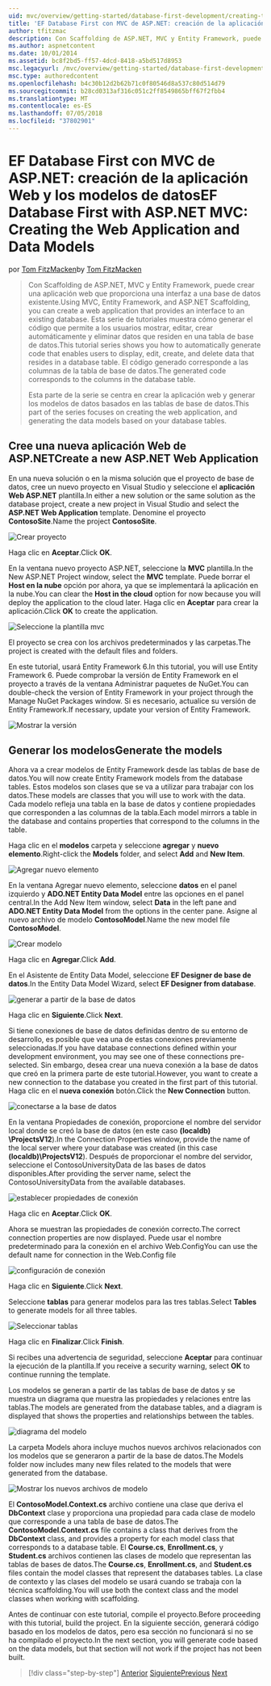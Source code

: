 ```yaml
---
uid: mvc/overview/getting-started/database-first-development/creating-the-web-application
title: 'EF Database First con MVC de ASP.NET: creación de la aplicación Web y los modelos de datos | Microsoft Docs'
author: tfitzmac
description: Con Scaffolding de ASP.NET, MVC y Entity Framework, puede crear una aplicación web que proporciona una interfaz a una base de datos existente. Este tutorial seri...
ms.author: aspnetcontent
ms.date: 10/01/2014
ms.assetid: bc8f2bd5-ff57-4dcd-8418-a5bd517d8953
msc.legacyurl: /mvc/overview/getting-started/database-first-development/creating-the-web-application
msc.type: authoredcontent
ms.openlocfilehash: b4c30b12d2b62b71c0f80546d8a537c80d514d79
ms.sourcegitcommit: b28cd0313af316c051c2ff8549865bff67f2fbb4
ms.translationtype: MT
ms.contentlocale: es-ES
ms.lasthandoff: 07/05/2018
ms.locfileid: "37802901"
---
```

<a name="ef-database-first-with-aspnet-mvc-creating-the-web-application-and-data-models"></a><span data-ttu-id="e84f8-104">EF Database First con MVC de ASP.NET: creación de la aplicación Web y los modelos de datos</span><span class="sxs-lookup"><span data-stu-id="e84f8-104">EF Database First with ASP.NET MVC: Creating the Web Application and Data Models</span></span>
====================
<span data-ttu-id="e84f8-105">por [Tom FitzMacken](https://github.com/tfitzmac)</span><span class="sxs-lookup"><span data-stu-id="e84f8-105">by [Tom FitzMacken](https://github.com/tfitzmac)</span></span>

> <span data-ttu-id="e84f8-106">Con Scaffolding de ASP.NET, MVC y Entity Framework, puede crear una aplicación web que proporciona una interfaz a una base de datos existente.</span><span class="sxs-lookup"><span data-stu-id="e84f8-106">Using MVC, Entity Framework, and ASP.NET Scaffolding, you can create a web application that provides an interface to an existing database.</span></span> <span data-ttu-id="e84f8-107">Esta serie de tutoriales muestra cómo generar el código que permite a los usuarios mostrar, editar, crear automáticamente y eliminar datos que residen en una tabla de base de datos.</span><span class="sxs-lookup"><span data-stu-id="e84f8-107">This tutorial series shows you how to automatically generate code that enables users to display, edit, create, and delete data that resides in a database table.</span></span> <span data-ttu-id="e84f8-108">El código generado corresponde a las columnas de la tabla de base de datos.</span><span class="sxs-lookup"><span data-stu-id="e84f8-108">The generated code corresponds to the columns in the database table.</span></span>
> 
> <span data-ttu-id="e84f8-109">Esta parte de la serie se centra en crear la aplicación web y generar los modelos de datos basados en las tablas de base de datos.</span><span class="sxs-lookup"><span data-stu-id="e84f8-109">This part of the series focuses on creating the web application, and generating the data models based on your database tables.</span></span>


## <a name="create-a-new-aspnet-web-application"></a><span data-ttu-id="e84f8-110">Cree una nueva aplicación Web de ASP.NET</span><span class="sxs-lookup"><span data-stu-id="e84f8-110">Create a new ASP.NET Web Application</span></span>

<span data-ttu-id="e84f8-111">En una nueva solución o en la misma solución que el proyecto de base de datos, cree un nuevo proyecto en Visual Studio y seleccione el **aplicación Web ASP.NET** plantilla.</span><span class="sxs-lookup"><span data-stu-id="e84f8-111">In either a new solution or the same solution as the database project, create a new project in Visual Studio and select the **ASP.NET Web Application** template.</span></span> <span data-ttu-id="e84f8-112">Denomine el proyecto **ContosoSite**.</span><span class="sxs-lookup"><span data-stu-id="e84f8-112">Name the project **ContosoSite**.</span></span>

![Crear proyecto](creating-the-web-application/_static/image1.png)

<span data-ttu-id="e84f8-114">Haga clic en **Aceptar**.</span><span class="sxs-lookup"><span data-stu-id="e84f8-114">Click **OK**.</span></span>

<span data-ttu-id="e84f8-115">En la ventana nuevo proyecto ASP.NET, seleccione la **MVC** plantilla.</span><span class="sxs-lookup"><span data-stu-id="e84f8-115">In the New ASP.NET Project window, select the **MVC** template.</span></span> <span data-ttu-id="e84f8-116">Puede borrar el **Host en la nube** opción por ahora, ya que se implementará la aplicación en la nube.</span><span class="sxs-lookup"><span data-stu-id="e84f8-116">You can clear the **Host in the cloud** option for now because you will deploy the application to the cloud later.</span></span> <span data-ttu-id="e84f8-117">Haga clic en **Aceptar** para crear la aplicación.</span><span class="sxs-lookup"><span data-stu-id="e84f8-117">Click **OK** to create the application.</span></span>

![Seleccione la plantilla mvc](creating-the-web-application/_static/image2.png)

<span data-ttu-id="e84f8-119">El proyecto se crea con los archivos predeterminados y las carpetas.</span><span class="sxs-lookup"><span data-stu-id="e84f8-119">The project is created with the default files and folders.</span></span>

<span data-ttu-id="e84f8-120">En este tutorial, usará Entity Framework 6.</span><span class="sxs-lookup"><span data-stu-id="e84f8-120">In this tutorial, you will use Entity Framework 6.</span></span> <span data-ttu-id="e84f8-121">Puede comprobar la versión de Entity Framework en el proyecto a través de la ventana Administrar paquetes de NuGet.</span><span class="sxs-lookup"><span data-stu-id="e84f8-121">You can double-check the version of Entity Framework in your project through the Manage NuGet Packages window.</span></span> <span data-ttu-id="e84f8-122">Si es necesario, actualice su versión de Entity Framework.</span><span class="sxs-lookup"><span data-stu-id="e84f8-122">If necessary, update your version of Entity Framework.</span></span>

![Mostrar la versión](creating-the-web-application/_static/image3.png)

## <a name="generate-the-models"></a><span data-ttu-id="e84f8-124">Generar los modelos</span><span class="sxs-lookup"><span data-stu-id="e84f8-124">Generate the models</span></span>

<span data-ttu-id="e84f8-125">Ahora va a crear modelos de Entity Framework desde las tablas de base de datos.</span><span class="sxs-lookup"><span data-stu-id="e84f8-125">You will now create Entity Framework models from the database tables.</span></span> <span data-ttu-id="e84f8-126">Estos modelos son clases que se va a utilizar para trabajar con los datos.</span><span class="sxs-lookup"><span data-stu-id="e84f8-126">These models are classes that you will use to work with the data.</span></span> <span data-ttu-id="e84f8-127">Cada modelo refleja una tabla en la base de datos y contiene propiedades que corresponden a las columnas de la tabla.</span><span class="sxs-lookup"><span data-stu-id="e84f8-127">Each model mirrors a table in the database and contains properties that correspond to the columns in the table.</span></span>

<span data-ttu-id="e84f8-128">Haga clic en el **modelos** carpeta y seleccione **agregar** y **nuevo elemento**.</span><span class="sxs-lookup"><span data-stu-id="e84f8-128">Right-click the **Models** folder, and select **Add** and **New Item**.</span></span>

![Agregar nuevo elemento](creating-the-web-application/_static/image4.png)

<span data-ttu-id="e84f8-130">En la ventana Agregar nuevo elemento, seleccione **datos** en el panel izquierdo y **ADO.NET Entity Data Model** entre las opciones en el panel central.</span><span class="sxs-lookup"><span data-stu-id="e84f8-130">In the Add New Item window, select **Data** in the left pane and **ADO.NET Entity Data Model** from the options in the center pane.</span></span> <span data-ttu-id="e84f8-131">Asigne al nuevo archivo de modelo **ContosoModel**.</span><span class="sxs-lookup"><span data-stu-id="e84f8-131">Name the new model file **ContosoModel**.</span></span>

![Crear modelo](creating-the-web-application/_static/image5.png)

<span data-ttu-id="e84f8-133">Haga clic en **Agregar**.</span><span class="sxs-lookup"><span data-stu-id="e84f8-133">Click **Add**.</span></span>

<span data-ttu-id="e84f8-134">En el Asistente de Entity Data Model, seleccione **EF Designer de base de datos**.</span><span class="sxs-lookup"><span data-stu-id="e84f8-134">In the Entity Data Model Wizard, select **EF Designer from database**.</span></span>

![generar a partir de la base de datos](creating-the-web-application/_static/image6.png)

<span data-ttu-id="e84f8-136">Haga clic en **Siguiente**.</span><span class="sxs-lookup"><span data-stu-id="e84f8-136">Click **Next**.</span></span>

<span data-ttu-id="e84f8-137">Si tiene conexiones de base de datos definidas dentro de su entorno de desarrollo, es posible que vea una de estas conexiones previamente seleccionadas.</span><span class="sxs-lookup"><span data-stu-id="e84f8-137">If you have database connections defined within your development environment, you may see one of these connections pre-selected.</span></span> <span data-ttu-id="e84f8-138">Sin embargo, desea crear una nueva conexión a la base de datos que creó en la primera parte de este tutorial.</span><span class="sxs-lookup"><span data-stu-id="e84f8-138">However, you want to create a new connection to the database you created in the first part of this tutorial.</span></span> <span data-ttu-id="e84f8-139">Haga clic en el **nueva conexión** botón.</span><span class="sxs-lookup"><span data-stu-id="e84f8-139">Click the **New Connection** button.</span></span>

![conectarse a la base de datos](creating-the-web-application/_static/image7.png)

<span data-ttu-id="e84f8-141">En la ventana Propiedades de conexión, proporcione el nombre del servidor local donde se creó la base de datos (en este caso **(localdb) \ProjectsV12**).</span><span class="sxs-lookup"><span data-stu-id="e84f8-141">In the Connection Properties window, provide the name of the local server where your database was created (in this case **(localdb)\ProjectsV12**).</span></span> <span data-ttu-id="e84f8-142">Después de proporcionar el nombre del servidor, seleccione el ContosoUniversityData de las bases de datos disponibles.</span><span class="sxs-lookup"><span data-stu-id="e84f8-142">After providing the server name, select the ContosoUniversityData from the available databases.</span></span>

![establecer propiedades de conexión](creating-the-web-application/_static/image8.png)

<span data-ttu-id="e84f8-144">Haga clic en **Aceptar**.</span><span class="sxs-lookup"><span data-stu-id="e84f8-144">Click **OK**.</span></span>

<span data-ttu-id="e84f8-145">Ahora se muestran las propiedades de conexión correcto.</span><span class="sxs-lookup"><span data-stu-id="e84f8-145">The correct connection properties are now displayed.</span></span> <span data-ttu-id="e84f8-146">Puede usar el nombre predeterminado para la conexión en el archivo Web.Config</span><span class="sxs-lookup"><span data-stu-id="e84f8-146">You can use the default name for connection in the Web.Config file</span></span>

![configuración de conexión](creating-the-web-application/_static/image9.png)

<span data-ttu-id="e84f8-148">Haga clic en **Siguiente**.</span><span class="sxs-lookup"><span data-stu-id="e84f8-148">Click **Next**.</span></span>

<span data-ttu-id="e84f8-149">Seleccione **tablas** para generar modelos para las tres tablas.</span><span class="sxs-lookup"><span data-stu-id="e84f8-149">Select **Tables** to generate models for all three tables.</span></span>

![Seleccionar tablas](creating-the-web-application/_static/image10.png)

<span data-ttu-id="e84f8-151">Haga clic en **Finalizar**.</span><span class="sxs-lookup"><span data-stu-id="e84f8-151">Click **Finish**.</span></span>

<span data-ttu-id="e84f8-152">Si recibes una advertencia de seguridad, seleccione **Aceptar** para continuar la ejecución de la plantilla.</span><span class="sxs-lookup"><span data-stu-id="e84f8-152">If you receive a security warning, select **OK** to continue running the template.</span></span>

<span data-ttu-id="e84f8-153">Los modelos se generan a partir de las tablas de base de datos y se muestra un diagrama que muestra las propiedades y relaciones entre las tablas.</span><span class="sxs-lookup"><span data-stu-id="e84f8-153">The models are generated from the database tables, and a diagram is displayed that shows the properties and relationships between the tables.</span></span>

![diagrama del modelo](creating-the-web-application/_static/image11.png)

<span data-ttu-id="e84f8-155">La carpeta Models ahora incluye muchos nuevos archivos relacionados con los modelos que se generaron a partir de la base de datos.</span><span class="sxs-lookup"><span data-stu-id="e84f8-155">The Models folder now includes many new files related to the models that were generated from the database.</span></span>

![Mostrar los nuevos archivos de modelo](creating-the-web-application/_static/image12.png)

<span data-ttu-id="e84f8-157">El **ContosoModel.Context.cs** archivo contiene una clase que deriva el **DbContext** clase y proporciona una propiedad para cada clase de modelo que corresponde a una tabla de base de datos.</span><span class="sxs-lookup"><span data-stu-id="e84f8-157">The **ContosoModel.Context.cs** file contains a class that derives from the **DbContext** class, and provides a property for each model class that corresponds to a database table.</span></span> <span data-ttu-id="e84f8-158">El **Course.cs**, **Enrollment.cs**, y **Student.cs** archivos contienen las clases de modelo que representan las tablas de bases de datos.</span><span class="sxs-lookup"><span data-stu-id="e84f8-158">The **Course.cs**, **Enrollment.cs**, and **Student.cs** files contain the model classes that represent the databases tables.</span></span> <span data-ttu-id="e84f8-159">La clase de contexto y las clases del modelo se usará cuando se trabaja con la técnica scaffolding.</span><span class="sxs-lookup"><span data-stu-id="e84f8-159">You will use both the context class and the model classes when working with scaffolding.</span></span>

<span data-ttu-id="e84f8-160">Antes de continuar con este tutorial, compile el proyecto.</span><span class="sxs-lookup"><span data-stu-id="e84f8-160">Before proceeding with this tutorial, build the project.</span></span> <span data-ttu-id="e84f8-161">En la siguiente sección, generará código basado en los modelos de datos, pero esa sección no funcionará si no se ha compilado el proyecto.</span><span class="sxs-lookup"><span data-stu-id="e84f8-161">In the next section, you will generate code based on the data models, but that section will not work if the project has not been built.</span></span>

> [!div class="step-by-step"]
> <span data-ttu-id="e84f8-162">[Anterior](setting-up-database.md)
> [Siguiente](generating-views.md)</span><span class="sxs-lookup"><span data-stu-id="e84f8-162">[Previous](setting-up-database.md)
[Next](generating-views.md)</span></span>
